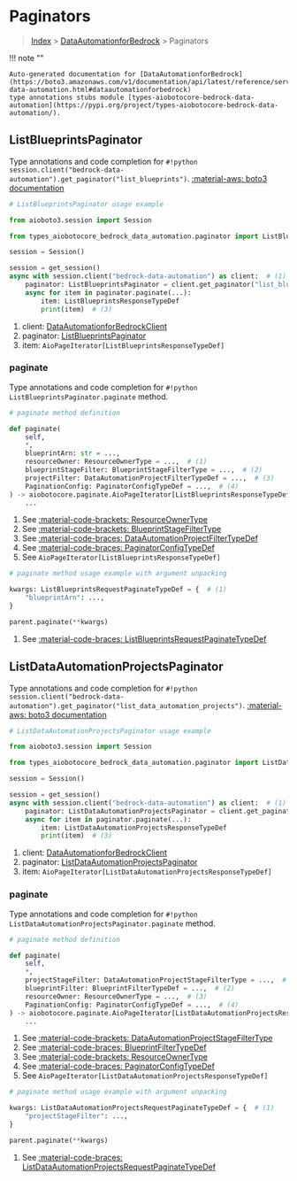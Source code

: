 # Paginators

> [Index](../README.md) > [DataAutomationforBedrock](./README.md) > Paginators

!!! note ""

    Auto-generated documentation for [DataAutomationforBedrock](https://boto3.amazonaws.com/v1/documentation/api/latest/reference/services/bedrock-data-automation.html#dataautomationforbedrock)
    type annotations stubs module [types-aiobotocore-bedrock-data-automation](https://pypi.org/project/types-aiobotocore-bedrock-data-automation/).

## ListBlueprintsPaginator

Type annotations and code completion for `#!python session.client("bedrock-data-automation").get_paginator("list_blueprints")`.
[:material-aws: boto3 documentation](https://boto3.amazonaws.com/v1/documentation/api/latest/reference/services/bedrock-data-automation/paginator/ListBlueprints.html#DataAutomationforBedrock.Paginator.ListBlueprints)

```python
# ListBlueprintsPaginator usage example

from aioboto3.session import Session

from types_aiobotocore_bedrock_data_automation.paginator import ListBlueprintsPaginator

session = Session()

session = get_session()
async with session.client("bedrock-data-automation") as client:  # (1)
    paginator: ListBlueprintsPaginator = client.get_paginator("list_blueprints")  # (2)
    async for item in paginator.paginate(...):
        item: ListBlueprintsResponseTypeDef
        print(item)  # (3)
```

1. client: [DataAutomationforBedrockClient](./client.md)
2. paginator: [ListBlueprintsPaginator](./paginators.md#listblueprintspaginator)
3. item: `AioPageIterator[ListBlueprintsResponseTypeDef]`


### paginate

Type annotations and code completion for `#!python ListBlueprintsPaginator.paginate` method.

```python
# paginate method definition

def paginate(
    self,
    *,
    blueprintArn: str = ...,
    resourceOwner: ResourceOwnerType = ...,  # (1)
    blueprintStageFilter: BlueprintStageFilterType = ...,  # (2)
    projectFilter: DataAutomationProjectFilterTypeDef = ...,  # (3)
    PaginationConfig: PaginatorConfigTypeDef = ...,  # (4)
) -> aiobotocore.paginate.AioPageIterator[ListBlueprintsResponseTypeDef]:  # (5)
    ...
```

1. See [:material-code-brackets: ResourceOwnerType](./literals.md#resourceownertype)
2. See [:material-code-brackets: BlueprintStageFilterType](./literals.md#blueprintstagefiltertype)
3. See [:material-code-braces: DataAutomationProjectFilterTypeDef](./type_defs.md#dataautomationprojectfiltertypedef)
4. See [:material-code-braces: PaginatorConfigTypeDef](./type_defs.md#paginatorconfigtypedef)
5. See `AioPageIterator[ListBlueprintsResponseTypeDef]`


```python
# paginate method usage example with argument unpacking

kwargs: ListBlueprintsRequestPaginateTypeDef = {  # (1)
    "blueprintArn": ...,
}

parent.paginate(**kwargs)
```

1. See [:material-code-braces: ListBlueprintsRequestPaginateTypeDef](./type_defs.md#listblueprintsrequestpaginatetypedef)
## ListDataAutomationProjectsPaginator

Type annotations and code completion for `#!python session.client("bedrock-data-automation").get_paginator("list_data_automation_projects")`.
[:material-aws: boto3 documentation](https://boto3.amazonaws.com/v1/documentation/api/latest/reference/services/bedrock-data-automation/paginator/ListDataAutomationProjects.html#DataAutomationforBedrock.Paginator.ListDataAutomationProjects)

```python
# ListDataAutomationProjectsPaginator usage example

from aioboto3.session import Session

from types_aiobotocore_bedrock_data_automation.paginator import ListDataAutomationProjectsPaginator

session = Session()

session = get_session()
async with session.client("bedrock-data-automation") as client:  # (1)
    paginator: ListDataAutomationProjectsPaginator = client.get_paginator("list_data_automation_projects")  # (2)
    async for item in paginator.paginate(...):
        item: ListDataAutomationProjectsResponseTypeDef
        print(item)  # (3)
```

1. client: [DataAutomationforBedrockClient](./client.md)
2. paginator: [ListDataAutomationProjectsPaginator](./paginators.md#listdataautomationprojectspaginator)
3. item: `AioPageIterator[ListDataAutomationProjectsResponseTypeDef]`


### paginate

Type annotations and code completion for `#!python ListDataAutomationProjectsPaginator.paginate` method.

```python
# paginate method definition

def paginate(
    self,
    *,
    projectStageFilter: DataAutomationProjectStageFilterType = ...,  # (1)
    blueprintFilter: BlueprintFilterTypeDef = ...,  # (2)
    resourceOwner: ResourceOwnerType = ...,  # (3)
    PaginationConfig: PaginatorConfigTypeDef = ...,  # (4)
) -> aiobotocore.paginate.AioPageIterator[ListDataAutomationProjectsResponseTypeDef]:  # (5)
    ...
```

1. See [:material-code-brackets: DataAutomationProjectStageFilterType](./literals.md#dataautomationprojectstagefiltertype)
2. See [:material-code-braces: BlueprintFilterTypeDef](./type_defs.md#blueprintfiltertypedef)
3. See [:material-code-brackets: ResourceOwnerType](./literals.md#resourceownertype)
4. See [:material-code-braces: PaginatorConfigTypeDef](./type_defs.md#paginatorconfigtypedef)
5. See `AioPageIterator[ListDataAutomationProjectsResponseTypeDef]`


```python
# paginate method usage example with argument unpacking

kwargs: ListDataAutomationProjectsRequestPaginateTypeDef = {  # (1)
    "projectStageFilter": ...,
}

parent.paginate(**kwargs)
```

1. See [:material-code-braces: ListDataAutomationProjectsRequestPaginateTypeDef](./type_defs.md#listdataautomationprojectsrequestpaginatetypedef)
